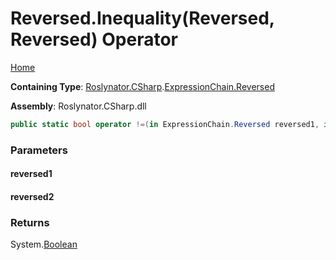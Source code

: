 <a name="_Top"></a>

# Reversed\.Inequality\(Reversed, Reversed\) Operator

[Home](../../../../../README.md#_Top)

**Containing Type**: [Roslynator.CSharp](../../../README.md#_Top)\.[ExpressionChain.Reversed](../README.md#_Top)

**Assembly**: Roslynator\.CSharp\.dll

```csharp
public static bool operator !=(in ExpressionChain.Reversed reversed1, in ExpressionChain.Reversed reversed2)
```

### Parameters

#### reversed1

#### reversed2

### Returns

System\.[Boolean](https://docs.microsoft.com/en-us/dotnet/api/system.boolean)

